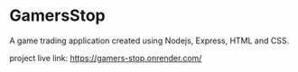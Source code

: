 # GamersStop
A game trading application created using Nodejs, Express, HTML and CSS.

project live link: https://gamers-stop.onrender.com/

